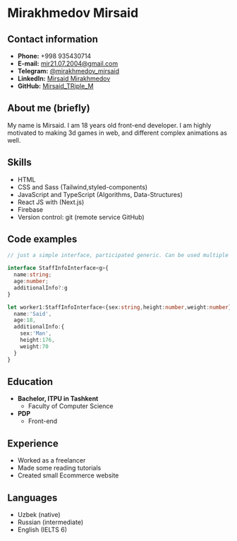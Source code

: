 # Mirakhmedov Mirsaid

## Contact information

-   **Phone:** +998 935430714
-   **E-mail:** [mir21.07.2004@gmail.com](mailto:mir21.07.2004@gmail.com)
-   **Telegram:** [@mirakhmedov_mirsaid](https://t.me/mirakhmedov_mirsaid)
-   **LinkedIn:** [Mirsaid Mirakhmedov](https://www.linkedin.com/in/mirsaid-mirakhmedov-56a658225/)
-   **GitHub:** [Mirsaid_TRiple_M](https://www.codewars.com/users/Mirsaid_TRiple_M)

## About me (briefly)

My name is Mirsaid. I am 18 years old front-end developer. I am highly motivated to making 3d games in web, and different complex animations as well.

## Skills

-   HTML
-   CSS and Sass (Tailwind,styled-components)
-   JavaScript and TypeScript (Algorithms, Data-Structures)
-   React JS with (Next.js)
-   Firebase
-   Version control: git (remote service GitHub)

## Code examples

```ts
// just a simple interface, participated generic. Can be used multiple time for any kind of employee

interface StaffInfoInterface<g>{
  name:string;
  age:number;
  additionalInfo?:g
}

let worker1:StaffInfoInterface<{sex:string,height:number,weight:number}> = {
  name:'Said',
  age:18,
  additionalInfo:{
    sex:'Man',
    height:176,
    weight:70
  }
} 
```

## Education

-   **Bachelor, ITPU in Tashkent**
    -   Faculty of Computer Science
-   **PDP**
    -   Front-end 

## Experience

-   Worked as a freelancer
-   Made some reading tutorials 
-   Created small Ecommerce website


## Languages

-   Uzbek (native)
-   Russian (intermediate)
-   English (IELTS 6)
